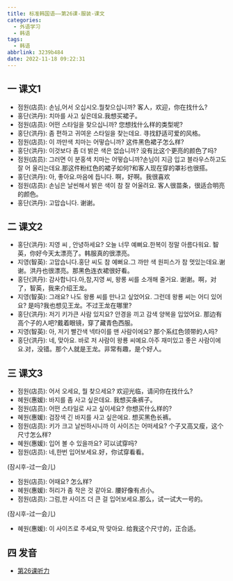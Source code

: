 ```yaml
---
title: 标准韩国语——第26课-服装-课文
categories:
  - 外语学习
  - 韩语
tags:
  - 韩语
abbrlink: 3239b484
date: 2022-11-18 09:22:31
---
```

## 一 课文1

* 점원(店员): 손님,어서 오십시오.뭘찾으십니까? 客人，欢迎，你在找什么?
* 홍단(洪丹): 치마를 사고 싶은데요.我想买裙子。
* 점원(店员): 어떤 스타일을 찾으십니까? 您想找什么样的类型呢?
* 홍단(洪丹): 좀 편하고 귀여운 스타일을 찾는데요. 寻找舒适可爱的风格。
* 점원(店员): 이 까만색 치마는 어떻습니까? 这件黑色裙子怎么样?
* 홍단(洪丹): 이것보다 좀 더 밝은 색은 없습니까? 没有比这个更亮的颜色了吗?
* 점원(店员): 그러면 이 분홍색 치마는 어떻습니까?손님이 지금 입고 블라우스하고도 잘 어 울리는데요.那这件粉红色的裙子如何?和客人现在穿的罩衫也很搭。
* 홍단(洪丹): 아, 좋아요.마음에 듭니다. 啊，好啊。我很喜欢
* 점원(店员): 손님은 날씬해서 밝은 색이 참 잘 어울려요.  客人很苗条，很适合明亮的颜色。
* 홍단(洪丹): 고맙습니다. 谢谢。

<!--more-->

## 二 课文2

* 홍단(洪丹): 지영 씨 , 안녕하세요? 오늘 너무 예뻐요.한복이 정말 아름다워요. 智英，你好今天太漂亮了。韩服真的很漂亮。
* 지영(智英): 고맙습니다.홍단 씨도 참 예뻐요.그 까만 색 원피스가 참 멋있는데요.谢谢。洪丹也很漂亮。那黑色连衣裙很好看。
* 홍단(洪丹): 감사합니다.아,참,지영 씨, 왕롱 씨를 소개해 줄거요. 谢谢。啊，对了，智英，我来介绍王龙。
* 지영(智英):  그래요? 나도 왕룡 씨를 만나고 싶었어요. 그런데 왕룡 씨는 어디 있어요? 是吗?我也想见王龙。不过王龙在哪里?
* 홍단(洪丹): 저기 키가큰 사람 있지요? 안경을 끼고 감색 양복을 입었어요. 那边有高个子的人吧?戴着眼镜，穿了藏青色西服。
* 지영(智英): 아, 저기 빨간색 넥타이를 맨 사람이에요? 那个系红色领带的人吗?
* 홍단(洪丹): 네, 맞아요. 바로 저 사람이 왕룡 씨예요.아주 재미있고 좋은 사람이에요.对，没错。那个人就是王龙。非常有趣，是个好人。

## 三 课文3

* 점원(店员): 어서 오세요, 뭘 찾으세요? 欢迎光临，请问你在找什么?
* 혜원(惠媛): 바지를 좀 사고 싶은데요. 我想买条裤子。
* 점원(店员): 어떤 스타일로 사고 싶이세요? 你想买什么样的?
* 혜원(惠媛): 검장색 긴 바지를 사고 싶은에요. 想买黑色长裤。
* 점원(店员): 키가 크고 날씬하시니까 이 사이즈는 어떠세요? 个子又高又瘦，这个尺寸怎么样?
* 혜원(惠媛): 입어 볼 수 있을까요? 可以试穿吗?
* 점원(店员): 네,한번 입어보세요.好，你试穿看看。

(잠시후-过一会儿)

* 점원(店员): 어때요? 怎么样?
* 혜원(惠媛): 허리가 좀 작은 것 같아요. 腰好像有点小。
* 점원(店员): 그럼,한 사이즈 더 큰 걸 입어보세요.那么，试一试大一号的。

(잠시후-过一会儿)

* 혜원(惠媛): 이 사이즈로 주세요,딱 맞아요. 给我这个尺寸的，正合适。

## 四 发音

* [第26课听力][1]



[1]:https://biz.cli.im/Pcview?name=https%3A%2F%2Fbiz.cli.im%2Ftest%2FMY485342%3Fcoding%3DHvGPVY%26qrurl%3Dhttp%253A%252F%252Fqr31.cn%252FHvGPVY%26gtype%3D2&time=1
